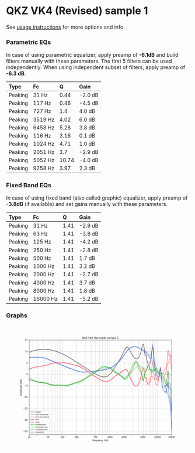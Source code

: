 # QKZ VK4 (Revised) sample 1
See [usage instructions](https://github.com/jaakkopasanen/AutoEq#usage) for more options and info.

### Parametric EQs
In case of using parametric equalizer, apply preamp of **-6.1dB** and build filters manually
with these parameters. The first 5 filters can be used independently.
When using independent subset of filters, apply preamp of **-6.3 dB**.

| Type    | Fc      |     Q | Gain    |
|:--------|:--------|:------|:--------|
| Peaking | 31 Hz   |  0.44 | -2.0 dB |
| Peaking | 117 Hz  |  0.46 | -4.5 dB |
| Peaking | 727 Hz  |  1.4  | 4.0 dB  |
| Peaking | 3519 Hz |  4.02 | 6.0 dB  |
| Peaking | 6458 Hz |  5.28 | 3.8 dB  |
| Peaking | 116 Hz  |  3.16 | 0.1 dB  |
| Peaking | 1024 Hz |  4.71 | 1.0 dB  |
| Peaking | 2051 Hz |  3.7  | -2.9 dB |
| Peaking | 5052 Hz | 10.74 | -4.0 dB |
| Peaking | 9258 Hz |  3.97 | 2.3 dB  |

### Fixed Band EQs
In case of using fixed band (also called graphic) equalizer, apply preamp of **-3.8dB**
(if available) and set gains manually with these parameters.

| Type    | Fc       |    Q | Gain    |
|:--------|:---------|:-----|:--------|
| Peaking | 31 Hz    | 1.41 | -2.9 dB |
| Peaking | 63 Hz    | 1.41 | -3.8 dB |
| Peaking | 125 Hz   | 1.41 | -4.2 dB |
| Peaking | 250 Hz   | 1.41 | -2.8 dB |
| Peaking | 500 Hz   | 1.41 | 1.7 dB  |
| Peaking | 1000 Hz  | 1.41 | 3.2 dB  |
| Peaking | 2000 Hz  | 1.41 | -2.7 dB |
| Peaking | 4000 Hz  | 1.41 | 3.7 dB  |
| Peaking | 8000 Hz  | 1.41 | 1.8 dB  |
| Peaking | 16000 Hz | 1.41 | -5.2 dB |

### Graphs
![](./QKZ%20VK4%20(Revised)%20sample%201.png)